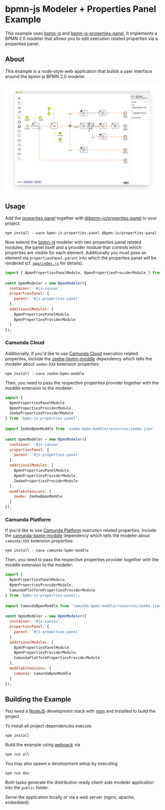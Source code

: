 # bpmn-js Modeler + Properties Panel Example

This example uses [bpmn-js](https://github.com/bpmn-io/bpmn-js) and [bpmn-js-properties-panel](https://github.com/bpmn-io/bpmn-js-properties-panel). It implements a BPMN 2.0 modeler that allows you to edit execution related properties via a properties panel.


## About

This example is a node-style web application that builds a user interface around the bpmn-js BPMN 2.0 modeler.

![demo application screenshot](./docs/screenshot.png "Screenshot of the modeler + properties panel example")


## Usage

Add the [properties panel](https://github.com/bpmn-io/bpmn-js-properties-panel) together with [@bpmn-io/properties-panel](https://github.com/bpmn-io/properties-panel) to your project:

```
npm install --save bpmn-js-properties-panel @bpmn-io/properties-panel
```

Now extend the [bpmn-js](https://github.com/bpmn-io/bpmn-js) modeler with two properties panel related modules, the panel itself and a provider module that controls which properties are visible for each element. Additionally you must pass an element via `propertiesPanel.parent` into which the properties panel will be rendered (cf. [`app/index.js`](https://github.com/bpmn-io/bpmn-js-examples/blob/master/properties-panel/app/index.js#L16) for details).

```javascript
import { BpmnPropertiesPanelModule, BpmnPropertiesProviderModule } from 'bpmn-js-properties-panel';

const bpmnModeler = new BpmnModeler({
  container: '#js-canvas',
  propertiesPanel: {
    parent: '#js-properties-panel'
  },
  additionalModules: [
    BpmnPropertiesPanelModule,
    BpmnPropertiesProviderModule
  ]
});
```

### Camunda Cloud

Additionally, if you'd like to use [Camunda Cloud](https://camunda.com/products/cloud/) execution related properties, include the [zeebe-bpmn-moddle](https://github.com/camunda-cloud/zeebe-bpmn-moddle) dependency which tells the modeler about `zeebe:XXX` extension properties:

```
npm install --save zeebe-bpmn-moddle
```

Then, you need to pass the respective properties provider together with the moddle extension to the modeler:

```javascript
import {
  BpmnPropertiesPanelModule,
  BpmnPropertiesProviderModule,
  ZeebePropertiesProviderModule
} from 'bpmn-js-properties-panel';

import ZeebeBpmnModdle from 'zeebe-bpmn-moddle/resources/zeebe.json'

const bpmnModeler = new BpmnModeler({
  container: '#js-canvas',
  propertiesPanel: {
    parent: '#js-properties-panel'
  },
  additionalModules: [
    BpmnPropertiesPanelModule,
    BpmnPropertiesProviderModule,
    ZeebePropertiesProviderModule
  ],
  moddleExtensions: {
    zeebe: ZeebeBpmnModdle
  }
});
```

### Camunda Platform

If you'd like to use [Camunda Platform](https://camunda.com/products/camunda-platform/) execution related properties, include the [camunda-bpmn-moddle](https://github.com/camunda/camunda-bpmn-moddle) dependency which tells the modeler about `camunda:XXX` extension properties:

```
npm install --save camunda-bpmn-moddle
```

Then, you need to pass the respective properties provider together with the moddle extension to the modeler:

```javascript
import {
  BpmnPropertiesPanelModule,
  BpmnPropertiesProviderModule,
  CamundaPlatformPropertiesProviderModule
} from 'bpmn-js-properties-panel';

import CamundaBpmnModdle from 'camunda-bpmn-moddle/resources/zeebe.json'

const bpmnModeler = new BpmnModeler({
  container: '#js-canvas',
  propertiesPanel: {
    parent: '#js-properties-panel'
  },
  additionalModules: [
    BpmnPropertiesPanelModule,
    BpmnPropertiesProviderModule,
    CamundaPlatformPropertiesProviderModule
  ],
  moddleExtensions: {
    camunda: CamundaBpmnModdle
  }
});
```

## Building the Example

You need a [NodeJS](http://nodejs.org) development stack with [npm](https://npmjs.org) and installed to build the project.

To install all project dependencies execute

```
npm install
```

Build the example using [webpack](https://webpack.js.org/) via

```
npm run all
```

You may also spawn a development setup by executing

```
npm run dev
```

Both tasks generate the distribution ready client-side modeler application into the `public` folder.

Serve the application locally or via a web server (nginx, apache, embedded).
